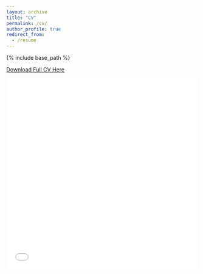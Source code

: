 ```yaml
---
layout: archive
title: "CV"
permalink: /cv/
author_profile: true
redirect_from:
  - /resume
---
```


{% include base_path %}

[Download Full CV Here](http://rfrancolini.github.io/files/FrancoliniDec2024CV.pdf)

<iframe src="/files/FrancoliniDec2024CV.pdf" width="100%" height="500" frameborder="no" border="0" marginwidth="0" marginheight="0"></iframe>

